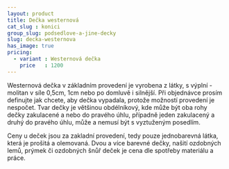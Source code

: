```yaml
---
layout: product
title: Dečka westernová
cat_slug : konici
group_slug: podsedlove-a-jine-decky
slug: decka-westernova
has_image: true
pricing:
  - variant : Westernová dečka
    price   : 1200
---
```


Westernová dečka v základním provedení je vyrobena z látky, s výplní - molitan v síle 0,5cm, 1cm nebo po domluvě i silnější.
Při objednávce prosím definujte jak chcete, aby dečka vypadala, protože možností provedení je nespočet.
Tvar dečky je většinou obdélníkový, kde může být oba rohy dečky zakulacené a nebo do pravého úhlu, případně jeden zakulacený a druhý do pravého úhlu, může a nemusí být s vyztuženým posedlím.

Ceny u deček jsou za zakladní provedení, tedy pouze jednobarevná látka, která je prošitá a olemovaná.
Dvou a více barevné dečky, našití ozdobných lemů, prýmek či ozdobných šnůř deček je cena dle spotřeby materiálu a práce.


